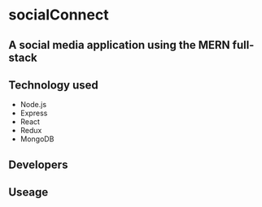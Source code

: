 # socialConnect
## A social media application using the MERN full-stack

## Technology used

* Node.js
* Express
* React
* Redux
* MongoDB

## Developers

## Useage